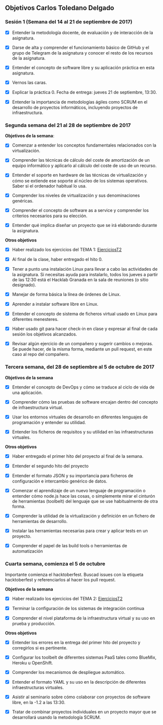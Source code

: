 ## Objetivos Carlos Toledano Delgado
### Sesión 1 (Semana del 14 al 21 de septiembre de 2017)

- [x]	Entender la metodología docente, de evaluación y de interacción de la asignatura.

- [x]	Darse de alta y comprender el funcionamiento básico de GitHub y el grupo de Telegram de la asignatura y conocer el resto de los 	recursos de la asignatura.

- [x]	Entender el concepto de software libre y su aplicación práctica en esta asignatura.

- [x]	Vernos las caras.

- [x]	Explicar la práctica 0. Fecha de entrega: jueves 21 de septiembre, 13:30.

- [x]	Entender la importancia de metodologías ágiles como SCRUM en el desarrollo de proyectos informáticos, incluyendo proyectos de infraestructura.

### Segunda semana del 21 al 28 de septiembre de 2017

**Objetivos de la semana**:

- [x] Comenzar a entender los conceptos fundamentales relacionados con la virtualización.

- [x] Comprender las técnicas de cálculo del coste de amortización de un equipo informático y aplicarlo al cálculo del coste de uso de un recurso.

- [x] Entender el soporte en hardware de las técnicas de virtualización y cómo se extiende ese soporte al núcleo de los sistemas operativos. Saber si el ordenador habitual lo usa.

- [x] Comprender los niveles de virtualización y sus denominaciones genéricas.

- [x] Comprender el concepto de software as a service y comprender los criterios necesarios para su elección.

- [x] Entender qué implica diseñar un proyecto que se irá elaborando durante la asignatura.

**Otros objetivos**

- [x] Haber realizado los ejercicios del TEMA 1: [EjerciciosT2](https://github.com/carlillostole/Ejercicios-IV/blob/master/TEMA1/EjerciciosT1.md)

- [x] Al final de la clase, haber entregado el hito 0.

- [x] Tener a punto una instalación Linux para llevar a cabo las actividades de la asignatura. Si necesitas ayuda para instalarlo, todos los jueves a partir de las 12:30 está el Hacklab Granada en la sala de reuniones (o sitio designado).

- [x] Manejar de forma básica la línea de órdenes de Linux.

- [x] Aprender a instalar software libre en Linux.

- [x] Entender el concepto de sistema de ficheros virtual usado en Linux para diferentes menesteres.

- [x] Haber usado git para hacer check-in en clase y expresar al final de cada sesión los objetivos alcanzados.

- [x] Revisar algún ejercicio de un compañero y sugerir cambios o mejoras. Se puede hacer, de la misma forma, mediante un pull request, en este caso al repo del compañero.


### Tercera semana, del 28 de septiembre al 5 de octubre de 2017

**Objetivos de la semana**

- [x] Entender el concepto de DevOps y cómo se traduce al ciclo de vida de una aplicación.

- [x] Comprender cómo las pruebas de software encajan dentro del concepto de infraestructura virtual.

- [x] Usar los entornos virtuales de desarrollo en diferentes lenguajes de programación y entender su utilidad.

- [x] Entender los ficheros de requisitos y su utilidad en las infraestructuras virtuales.

**Otros objetivos**

- [x] Haber entregado el primer hito del proyecto al final de la semana.

- [x] Entender el segundo hito del proyecto

- [x] Entender el formato JSON y su importancia para ficheros de configuración e intercambio genérico de datos.

- [x] Comenzar el aprendizaje de un nuevo lenguaje de programación o entender cómo node.js hace las cosas, o simplemente mirar el cinturón de herramientas (toolbelt) del lenguaje que se use habitualmente de otra forma.

- [x] Comprender la utilidad de la virtualización y definición en un fichero de herramientas de desarrollo.

- [x] Instalar las herramientas necesarias para crear y aplicar tests en un proyecto.

- [x] Comprender el papel de las build tools o herramientas de automatización


### Cuarta semana, comienza el 5 de octubre

Importante comienza el hacktoberfest. Buscad issues con la etiqueta hacktoberfest y referenciarlos al hacer los pull request.

**Objetivos de la semana**

- [x] Haber realizado los ejercicios del TEMA 2: [EjerciciosT2](https://github.com/carlillostole/Ejercicios-IV/blob/master/TEMA2/EjerciciosT2.md)

- [x] Terminar la configuración de los sistemas de integración continua

- [x] Comprender el nivel plataforma de la infraestructura virtual y su uso en prueba y producción.

**Otros objetivos**

- [x] Entender los errores en la entrega del primer hito del proyecto y corregirlos si es pertinente.

- [x] Configurar los toolbelt de diferentes sistemas PaaS tales como BlueMix, Heroku u OpenShift.

- [x] Comprender los mecanismos de despliegue automático.

- [x] Entender el formato YAML y su uso en la descripción de diferentes infraestructuras virtuales.

- [x] Asistir al seminario sobre cómo colaborar con proyectos de software libre, en la -1.2 a las 13:30.

- [x] Tratar de combinar proyectos individuales en un proyecto mayor que se desarrollará usando la metodología SCRUM.
